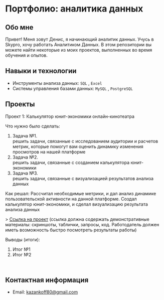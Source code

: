 #  Портфолио: аналитика данных

##  Обо мне

Привет! Меня зовут  Денис,  я  начинающий аналитик данных.
Учусь в  Skypro,  хочу работать  Аналитиком Данных.
В этом репозитории вы можете найти некоторые из моих проектов, выполненных во время обучения и опытов.
<br>

##  Навыки и технологии
- Инструменты анализа данных: ``SQL`` , ``Excel`` 
- Системы управления базами данных: ``MySQL`` , ``PostgreSQL``


##  Проекты
<p> Проект 1: Калькулятор юнит-экономики онлайн-кинотеатра</p>
<p> Что нужно было сделать:<p>
<ol>
  <li>Задача №1. </li>
     решить задачи, связанные с исследованием аудитории и расчетов метрик, которые помогут вам оценить динамику изменения просмотров на нашей платформе
  <li>Задача №2. </li>  
     решить задачи, связанные с созданием калькулятора юнит-экономики
  <li>Задача №3. </li>
     решить задачи, связанные с визуализацией результатов анализа данных
</ol>
   
<p>Как решал: Рассчитал необходимые метрики, и дал анализ динамике пользовательской активности на данной платформе. Создал калькулятор юнит-экономики, и сделал визуализацию результата анализа данных<p>
> <a href="https://github.com/DenisKazankov/My-portfolio/blob/main/%D0%9F%D1%80%D0%BE%D0%B5%D0%BA%D1%82%E2%84%961.xlsx">Ссылка на проект</a>
  (ссылка должна содержать демонстративные материалы: скриншоты, таблички, запросы, код. Работодатель должен иметь возможность быстро посмотреть результаты работы)
<p>Выводы (итоги):<p>
<ol>
  <li>Итог №1</li>
  <li>Итог №2</li>
</ol>
<br> 

## Контактная информация
- Email: kazankoff80@gmail.com

